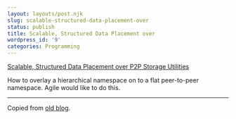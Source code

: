 ```yaml
---
layout: layouts/post.njk
slug: scalable-structured-data-placement-over
status: publish
title: Scalable, Structured Data Placement over
wordpress_id: '9'
categories: Programming
---
```


[Scalable, Structured Data Placement over
P2P Storage Utilities](http://www.hpl.hp.com/techreports/2002/HPL-2002-40.pdf)


How to overlay a hierarchical namespace on to a flat peer-to-peer namespace.  Agile would like to do this.


* * *


Copied from [old blog](http://web.archive.org/web/20030210000036/http://www.obrain.com/Eamonn/archives/000059.html).



